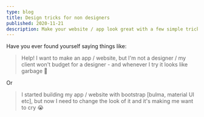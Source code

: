 ```yaml
---
type: blog
title: Design tricks for non designers
published: 2020-11-21
description: Make your website / app look great with a few simple tricks
---
```


Have you ever found yourself saying things like:

> Help! I want to make an app / website, but I'm not a designer / my client won't budget for a designer - and whenever I try it looks like garbage 🤢

Or

> I started building my app / website with bootstrap [bulma, material UI etc], but now I need to change the look of it and it's making me want to cry 😭
